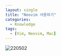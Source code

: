 ```yaml
---
layout: single
title: "Neovim 사용하기"
categories:
  - Knowledge
tags:
  - [Vim, Neovim, Mac]
---
```


![220502](https://user-images.githubusercontent.com/87271529/166154917-00d1aa45-2b67-4aad-b3f3-2b2f49b9fe31.gif)
